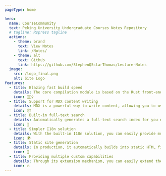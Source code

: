 ```yaml
---
pageType: home

hero:
  name: CourseCommunity
  text: Peking University Undergraduate Courses Notes Repository
  # tagline: Rspress tagline
  actions:
    - theme: brand
      text: View Notes
      link: /Notes/
    - theme: alt
      text: Github
      link: https://github.com/StephenQSstarThomas/Lecture-Notes
  image:
    src: /logo_final.png
    alt: Site Logo
features:
  - title: Blazing fast build speed
    details: The core compilation module is based on the Rust front-end toolchain, providing a more ultimate development experience.
    icon: 🏃🏻‍♀️
  - title: Support for MDX content writing
    details: MDX is a powerful way to write content, allowing you to use React components in Markdown.
    icon: 📦
  - title: Built-in full-text search
    details: Automatically generates a full-text search index for you during construction, providing out-of-the-box full-text search capabilities.
    icon: 🎨
  - title: Simpler I18n solution
    details: With the built-in I18n solution, you can easily provide multi-language support for documents or components.
    icon: 🌍
  - title: Static site generation
    details: In production, it automatically builds into static HTML files, which can be easily deployed anywhere.
    icon: 🌈
  - title: Providing multiple custom capabilities
    details: Through its extension mechanism, you can easily extend theme UI and build process.
    icon: 🔥
---
```

